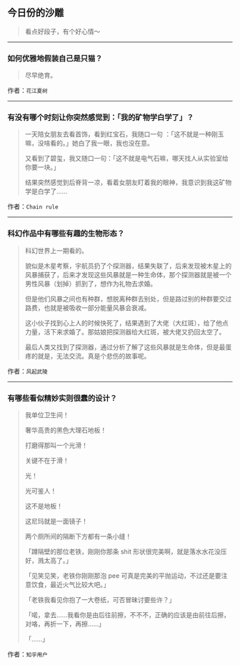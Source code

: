 ## 今日份的沙雕

> 看点好段子，有个好心情～


 
---

### 如何优雅地假装自己是只猫？

> 尽早绝育。


作者：`花江夏树`

---

### 有没有哪个时刻让你突然感觉到：「我的矿物学白学了」？

> 一天陪女朋友去看首饰，看到红宝石，我随口一句 ：「这不就是一种刚玉嘛，没啥看的。」她白了我一眼，我也没在意。
> 
> 又看到了碧玺，我又随口一句：「这不就是电气石嘛，哪天找人从实验室给你要一块。」
> 
> 结果突然感觉到后脊背一凉，看着女朋友盯着我的眼神，我意识到我这矿物学是白学了……


作者：`Chain rule`

---

### 科幻作品中有哪些有趣的生物形态？

> 科幻世界上一期看的。
> 
> 貌似是木星考察，宇航员扔了个探测器，结果失联了，后来发现被木星上的风暴捕获了，后来才发现这些风暴就是一种生命体，那个探测器就是被一个男性风暴（划掉）抓到了，想作为礼物去求婚。
> 
> 但是他们风暴之间也有种群，想脱离种群去别处，但是路过别的种群要交过路费，也就是被吸收一部分能量风暴会衰减。
> 
> 这小伙子找到心上人的时候快死了，结果遇到了大佬（大红斑），给了他点力量，活下来求婚了。那姑娘把探测器给大红斑，被大佬又扔回太空了。
> 
> 最后人类又找到了探测器，通过分析了解了这些风暴就是生命体，但是最蛋疼的就是，无法交流。真是个悲伤的故事呢。


作者：`风起武陵`

---

### 有哪些看似精妙实则很蠢的设计？

> 我单位卫生间！
> 
> 奢华高贵的黑色大理石地板！
> 
> 打磨得那叫一个光滑！
> 
> 关键不在于滑！
> 
> 光！
> 
> 光可鉴人！
> 
> 这不是地板！
> 
> 这尼玛就是一面镜子！
> 
> 两个厕所间的隔断下方都有一条小缝！
> 
> 「蹲隔壁的那位老铁，刚刚你那条 shit 形状很完美啊，就是落水水花没压好，溅太高了。」
> 
> 「见笑见笑，老铁你刚刚那泡 pee 可真是完美的平抛运动，不过还是要注意饮食，最近火气比较大吧。」
> 
> 「老铁我看见你抱了一大卷纸，可否冒昧讨要些许？」
> 
> 「喏，拿去……我看你是由后往前擦，不不不，正确的应该是由前往后擦，对咯，再折一下，再擦……」
> 
> 「……」


作者：`知乎用户`